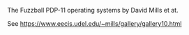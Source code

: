 The Fuzzball PDP-11 operating systems by David Mills et at.

See https://www.eecis.udel.edu/~mills/gallery/gallery10.html

